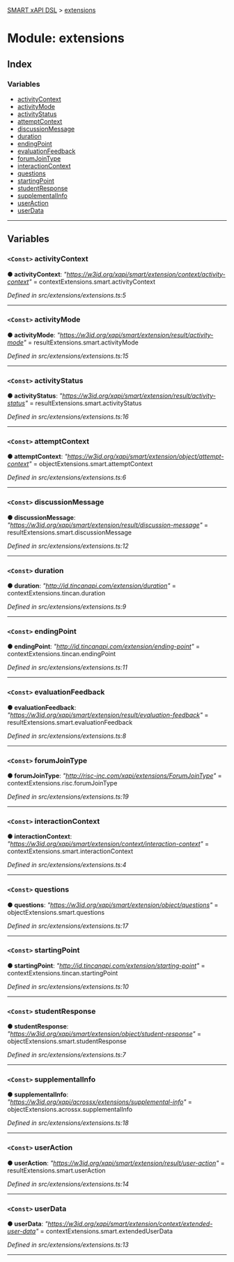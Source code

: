 [SMART xAPI DSL](../README.md) > [extensions](../modules/extensions.md)

# Module: extensions

## Index

### Variables

* [activityContext](extensions.md#activitycontext)
* [activityMode](extensions.md#activitymode)
* [activityStatus](extensions.md#activitystatus)
* [attemptContext](extensions.md#attemptcontext)
* [discussionMessage](extensions.md#discussionmessage)
* [duration](extensions.md#duration)
* [endingPoint](extensions.md#endingpoint)
* [evaluationFeedback](extensions.md#evaluationfeedback)
* [forumJoinType](extensions.md#forumjointype)
* [interactionContext](extensions.md#interactioncontext)
* [questions](extensions.md#questions)
* [startingPoint](extensions.md#startingpoint)
* [studentResponse](extensions.md#studentresponse)
* [supplementalInfo](extensions.md#supplementalinfo)
* [userAction](extensions.md#useraction)
* [userData](extensions.md#userdata)

---

## Variables

<a id="activitycontext"></a>

### `<Const>` activityContext

**● activityContext**: *"https://w3id.org/xapi/smart/extension/context/activity-context"* =  contextExtensions.smart.activityContext

*Defined in src/extensions/extensions.ts:5*

___
<a id="activitymode"></a>

### `<Const>` activityMode

**● activityMode**: *"https://w3id.org/xapi/smart/extension/result/activity-mode"* =  resultExtensions.smart.activityMode

*Defined in src/extensions/extensions.ts:15*

___
<a id="activitystatus"></a>

### `<Const>` activityStatus

**● activityStatus**: *"https://w3id.org/xapi/smart/extension/result/activity-status"* =  resultExtensions.smart.activityStatus

*Defined in src/extensions/extensions.ts:16*

___
<a id="attemptcontext"></a>

### `<Const>` attemptContext

**● attemptContext**: *"https://w3id.org/xapi/smart/extension/object/attempt-context"* =  objectExtensions.smart.attemptContext

*Defined in src/extensions/extensions.ts:6*

___
<a id="discussionmessage"></a>

### `<Const>` discussionMessage

**● discussionMessage**: *"https://w3id.org/xapi/smart/extension/result/discussion-message"* =  resultExtensions.smart.discussionMessage

*Defined in src/extensions/extensions.ts:12*

___
<a id="duration"></a>

### `<Const>` duration

**● duration**: *"http://id.tincanapi.com/extension/duration"* =  contextExtensions.tincan.duration

*Defined in src/extensions/extensions.ts:9*

___
<a id="endingpoint"></a>

### `<Const>` endingPoint

**● endingPoint**: *"http://id.tincanapi.com/extension/ending-point"* =  contextExtensions.tincan.endingPoint

*Defined in src/extensions/extensions.ts:11*

___
<a id="evaluationfeedback"></a>

### `<Const>` evaluationFeedback

**● evaluationFeedback**: *"https://w3id.org/xapi/smart/extension/result/evaluation-feedback"* =  resultExtensions.smart.evaluationFeedback

*Defined in src/extensions/extensions.ts:8*

___
<a id="forumjointype"></a>

### `<Const>` forumJoinType

**● forumJoinType**: *"http://risc-inc.com/xapi/extensions/ForumJoinType"* =  contextExtensions.risc.forumJoinType

*Defined in src/extensions/extensions.ts:19*

___
<a id="interactioncontext"></a>

### `<Const>` interactionContext

**● interactionContext**: *"https://w3id.org/xapi/smart/extension/context/interaction-context"* =  contextExtensions.smart.interactionContext

*Defined in src/extensions/extensions.ts:4*

___
<a id="questions"></a>

### `<Const>` questions

**● questions**: *"https://w3id.org/xapi/smart/extension/object/questions"* =  objectExtensions.smart.questions

*Defined in src/extensions/extensions.ts:17*

___
<a id="startingpoint"></a>

### `<Const>` startingPoint

**● startingPoint**: *"http://id.tincanapi.com/extension/starting-point"* =  contextExtensions.tincan.startingPoint

*Defined in src/extensions/extensions.ts:10*

___
<a id="studentresponse"></a>

### `<Const>` studentResponse

**● studentResponse**: *"https://w3id.org/xapi/smart/extension/object/student-response"* =  objectExtensions.smart.studentResponse

*Defined in src/extensions/extensions.ts:7*

___
<a id="supplementalinfo"></a>

### `<Const>` supplementalInfo

**● supplementalInfo**: *"https://w3id.org/xapi/acrossx/extensions/supplemental-info"* =  objectExtensions.acrossx.supplementalInfo

*Defined in src/extensions/extensions.ts:18*

___
<a id="useraction"></a>

### `<Const>` userAction

**● userAction**: *"https://w3id.org/xapi/smart/extension/result/user-action"* =  resultExtensions.smart.userAction

*Defined in src/extensions/extensions.ts:14*

___
<a id="userdata"></a>

### `<Const>` userData

**● userData**: *"https://w3id.org/xapi/smart/extension/context/extended-user-data"* =  contextExtensions.smart.extendedUserData

*Defined in src/extensions/extensions.ts:13*

___

